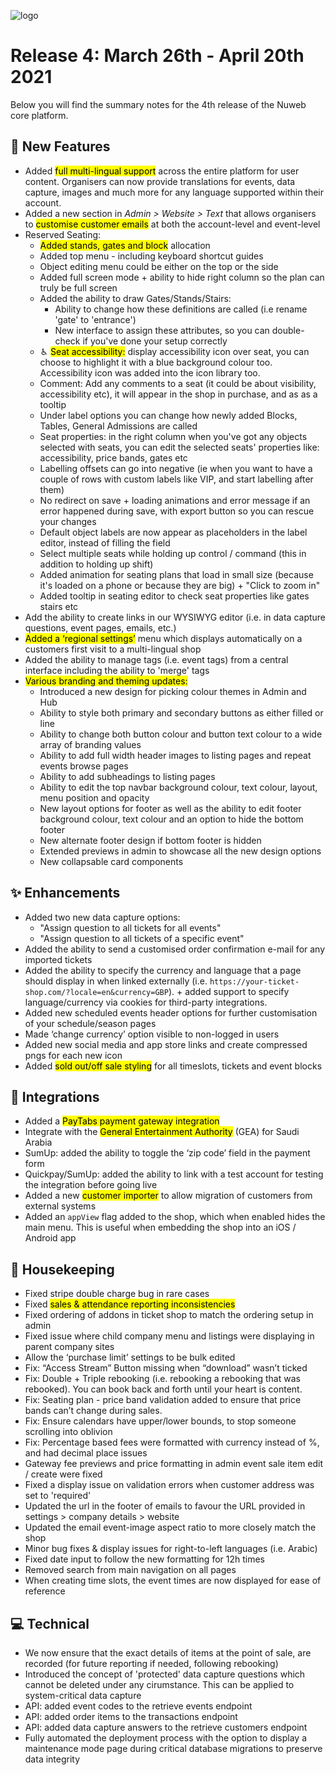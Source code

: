![logo](https://user-images.githubusercontent.com/57409655/115874120-a567c880-a43b-11eb-95ea-9297cfea6658.png)



# Release 4: March 26th - April 20th 2021
Below you will find the summary notes for the 4th release of the Nuweb core platform.

## 🚀 New Features
- Added <mark>full multi-lingual support</mark> across the entire platform for user content. Organisers can now provide translations for events, data capture, images and much more for any language supported within their account.
- Added a new section in _Admin > Website > Text_ that allows organisers to <mark>customise customer emails</mark> at both the account-level and event-level
- Reserved Seating:
  - <mark>Added stands, gates and block</mark> allocation
  - Added top menu - including keyboard shortcut guides
  - Object editing menu could be either on the top or the side
  - Added full screen mode + ability to hide right column so the plan can truly be full screen
  - Added the ability to draw Gates/Stands/Stairs:
    - Ability to change how these definitions are called (i.e rename 'gate' to 'entrance')
    - New interface to assign these attributes, so you can double-check if you've done your setup correctly
  - ♿︎ <mark>Seat accessibility:</mark> display accessibility icon over seat, you can choose to highlight it with a blue background colour too. Accessibility icon was added into the icon library too.
  - Comment: Add any comments to a seat (it could be about visibility, accessibility etc), it will appear in the shop in purchase, and as as a tooltip
  - Under label options you can change how newly added Blocks, Tables, General Admissions are called
  - Seat properties: in the right column when you've got any objects selected with seats, you can edit the selected seats' properties like: accessibility, price bands, gates etc
  - Labelling offsets can go into negative (ie when you want to have a couple of rows with custom labels like VIP, and start labelling after them)
  - No redirect on save + loading animations and error message if an error happened during save, with export button so you can rescue your changes
  - Default object labels are now appear as placeholders in the label editor, instead of filling the field
  - Select multiple seats while holding up control / command (this in addition to holding up shift)
  - Added animation for seating plans that load in small size (because it's loaded on a phone or because they are big) + "Click to zoom in"
  - Added tooltip in seating editor to check seat properties like gates stairs etc
- Add the ability to create links in our WYSIWYG editor (i.e. in data capture questions, event pages, emails, etc.)
- <mark>Added a ‘regional settings’</mark> menu which displays automatically on a customers first visit to a multi-lingual shop
- Added the ability to manage tags (i.e. event tags) from a central interface including the ability to 'merge' tags
- <mark>Various branding and theming updates:</mark>
  - Introduced a new design for picking colour themes in Admin and Hub
  - Ability to style both primary and secondary buttons as either filled or line
  - Ability to change both button colour and button text colour to a wide array of branding values
  - Ability to add full width header images to listing pages and repeat events browse pages
  - Ability to add subheadings to listing pages
  - Ability to edit the top navbar background colour, text colour, layout, menu position and opacity
  - New layout options for footer as well as the ability to edit footer background colour, text colour and an option to hide the bottom footer
  - New alternate footer design if bottom footer is hidden
  - Extended previews in admin to showcase all the new design options
  - New collapsable card components


## ✨ Enhancements
- Added two new data capture options:
  - "Assign question to all tickets for all events"
  - "Assign question to all tickets of a specific event"
- Added the ability to send a customised order confirmation e-mail for any imported tickets
- Added the ability to specify the currency and language that a page should display in when linked externally (i.e. `https://your-ticket-shop.com/?locale=en&currency=GBP`). + added support to specify language/currency via cookies for third-party integrations.
- Added new scheduled events header options for further customisation of your schedule/season pages
- Made ‘change currency’ option visible to non-logged in users
- Added new social media and app store links and create compressed pngs for each new icon
- Added <mark>sold out/off sale styling</mark> for all timeslots, tickets and event blocks


## 🤝 Integrations
- Added a <mark>PayTabs payment gateway integration</mark>
- Integrate with the <mark>General Entertainment Authority</mark> (GEA) for Saudi Arabia
- SumUp: added the ability to toggle the ‘zip code’ field in the payment form
- Quickpay/SumUp: added the ability to link with a test account for testing the integration before going live
- Added a new <mark>customer importer</mark> to allow migration of customers from external systems
- Added an `appView` flag added to the shop, which when enabled hides the main menu. This is useful when embedding the shop into an iOS / Android app


## 🧹 Housekeeping
- Fixed stripe double charge bug in rare cases
- Fixed <mark>sales & attendance reporting inconsistencies</mark>
- Fixed ordering of addons in ticket shop to match the ordering setup in admin
- Fixed issue where child company menu and listings were displaying in parent company sites
- Allow the ‘purchase limit’ settings to be bulk edited
- Fix: “Access Stream” Button missing when “download” wasn’t ticked
- Fix: Double + Triple rebooking (i.e. rebooking a rebooking that was rebooked). You can book back and forth until your heart is content.
- Fix: Seating plan - price band validation added to ensure that price bands can’t change during sales.
- Fix: Ensure calendars have upper/lower bounds, to stop someone scrolling into oblivion
- Fix: Percentage based fees were formatted with currency instead of %, and had decimal place issues
- Gateway fee previews and price formatting in admin event sale item edit / create were fixed
- Fixed a display issue on validation errors when customer address was set to 'required'
- Updated the url in the footer of emails to favour the URL provided in settings > company details > website
- Updated the email event-image aspect ratio to more closely match the shop
- Minor bug fixes & display issues for right-to-left languages (i.e. Arabic)
- Fixed date input to follow the new formatting for 12h times
- Removed search from main navigation on all pages
- When creating time slots, the event times are now displayed for ease of reference


## 💻 Technical
- We now ensure that the exact details of items at the point of sale, are recorded (for future reporting if needed, following rebooking)
- Introduced the concept of 'protected' data capture questions which cannot be deleted under any cirumstance. This can be applied to system-critical data capture
- API: added event codes to the retrieve events endpoint
- API: added order items to the transactions endpoint
- API: added data capture answers to the retrieve customers endpoint
- Fully automated the deployment process with the option to display a maintenance mode page during critical database migrations to preserve data integrity
